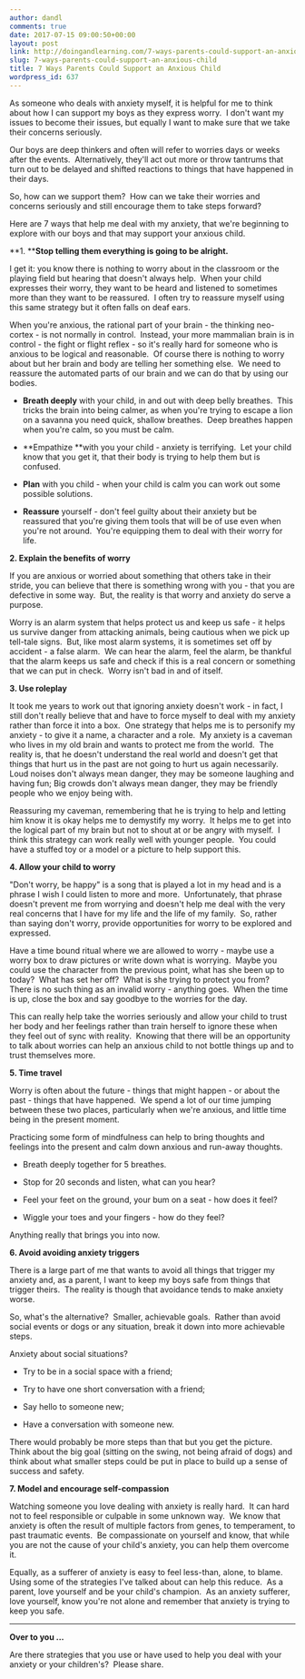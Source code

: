 ```yaml
---
author: dandl
comments: true
date: 2017-07-15 09:00:50+00:00
layout: post
link: http://doingandlearning.com/7-ways-parents-could-support-an-anxious-child/
slug: 7-ways-parents-could-support-an-anxious-child
title: 7 Ways Parents Could Support an Anxious Child
wordpress_id: 637
---
```


As someone who deals with anxiety myself, it is helpful for me to think about how I can support my boys as they express worry.  I don't want my issues to become their issues, but equally I want to make sure that we take their concerns seriously.

Our boys are deep thinkers and often will refer to worries days or weeks after the events.  Alternatively, they'll act out more or throw tantrums that turn out to be delayed and shifted reactions to things that have happened in their days.

So, how can we support them?  How can we take their worries and concerns seriously and still encourage them to take steps forward?

Here are 7 ways that help me deal with my anxiety, that we're beginning to explore with our boys and that may support your anxious child.

**1. ****Stop telling them everything is going to be alright.**

I get it: you know there is nothing to worry about in the classroom or the playing field but hearing that doesn't always help.  When your child expresses their worry, they want to be heard and listened to sometimes more than they want to be reassured.  I often try to reassure myself using this same strategy but it often falls on deaf ears.

When you're anxious, the rational part of your brain - the thinking neo-cortex - is not normally in control.  Instead, your more mammalian brain is in control - the fight or flight reflex - so it's really hard for someone who is anxious to be logical and reasonable.  Of course there is nothing to worry about but her brain and body are telling her something else.  We need to reassure the automated parts of our brain and we can do that by using our bodies.




    
  * **Breath deeply** with your child, in and out with deep belly breathes.  This tricks the brain into being calmer, as when you're trying to escape a lion on a savanna you need quick, shallow breathes.  Deep breathes happen when you're calm, so you must be calm.

    
  * **Empathize **with you your child - anxiety is terrifying.  Let your child know that you get it, that their body is trying to help them but is confused.

    
  * **Plan** with you child - when your child is calm you can work out some possible solutions.

    
  * **Reassure** yourself - don't feel guilty about their anxiety but be reassured that you're giving them tools that will be of use even when you're not around.  You're equipping them to deal with their worry for life.



**2. Explain the benefits of worry**

If you are anxious or worried about something that others take in their stride, you can believe that there is something wrong with you - that you are defective in some way.  But, the reality is that worry and anxiety do serve a purpose.

Worry is an alarm system that helps protect us and keep us safe - it helps us survive danger from attacking animals, being cautious when we pick up tell-tale signs.  But, like most alarm systems, it is sometimes set off by accident - a false alarm.  We can hear the alarm, feel the alarm, be thankful that the alarm keeps us safe and check if this is a real concern or something that we can put in check.  Worry isn't bad in and of itself.

**3. Use roleplay**

It took me years to work out that ignoring anxiety doesn't work - in fact, I still don't really believe that and have to force myself to deal with my anxiety rather than force it into a box.  One strategy that helps me is to personify my anxiety - to give it a name, a character and a role.  My anxiety is a caveman who lives in my old brain and wants to protect me from the world.  The reality is, that he doesn't understand the real world and doesn't get that things that hurt us in the past are not going to hurt us again necessarily.  Loud noises don't always mean danger, they may be someone laughing and having fun; Big crowds don't always mean danger, they may be friendly people who we enjoy being with.

Reassuring my caveman, remembering that he is trying to help and letting him know it is okay helps me to demystify my worry.  It helps me to get into the logical part of my brain but not to shout at or be angry with myself.  I think this strategy can work really well with younger people.  You could have a stuffed toy or a model or a picture to help support this.

**4. Allow your child to worry**

"Don't worry, be happy" is a song that is played a lot in my head and is a phrase I wish I could listen to more and more.  Unfortunately, that phrase doesn't prevent me from worrying and doesn't help me deal with the very real concerns that I have for my life and the life of my family.  So, rather than saying don't worry, provide opportunities for worry to be explored and expressed.

Have a time bound ritual where we are allowed to worry - maybe use a worry box to draw pictures or write down what is worrying.  Maybe you could use the character from the previous point, what has she been up to today?  What has set her off?  What is she trying to protect you from?  There is no such thing as an invalid worry - anything goes.  When the time is up, close the box and say goodbye to the worries for the day.

This can really help take the worries seriously and allow your child to trust her body and her feelings rather than train herself to ignore these when they feel out of sync with reality.  Knowing that there will be an opportunity to talk about worries can help an anxious child to not bottle things up and to trust themselves more.

**5. Time travel**

Worry is often about the future - things that might happen - or about the past - things that have happened.  We spend a lot of our time jumping between these two places, particularly when we're anxious, and little time being in the present moment.

Practicing some form of mindfulness can help to bring thoughts and feelings into the present and calm down anxious and run-away thoughts.




    
  * Breath deeply together for 5 breathes.

    
  * Stop for 20 seconds and listen, what can you hear?

    
  * Feel your feet on the ground, your bum on a seat - how does it feel?

    
  * Wiggle your toes and your fingers - how do they feel?



Anything really that brings you into now.

**6. Avoid avoiding anxiety triggers**

There is a large part of me that wants to avoid all things that trigger my anxiety and, as a parent, I want to keep my boys safe from things that trigger theirs.  The reality is though that avoidance tends to make anxiety worse.

So, what's the alternative?  Smaller, achievable goals.  Rather than avoid social events or dogs or any situation, break it down into more achievable steps.

Anxiety about social situations?




    
  * Try to be in a social space with a friend;

    
  * Try to have one short conversation with a friend;

    
  * Say hello to someone new;

    
  * Have a conversation with someone new.



There would probably be more steps than that but you get the picture.  Think about the big goal (sitting on the swing, not being afraid of dogs) and think about what smaller steps could be put in place to build up a sense of success and safety.

**7. Model and encourage self-compassion**

Watching someone you love dealing with anxiety is really hard.  It can hard not to feel responsible or culpable in some unknown way.  We know that anxiety is often the result of multiple factors from genes, to temperament, to past traumatic events.  Be compassionate on yourself and know, that while you are not the cause of your child's anxiety, you can help them overcome it.

Equally, as a sufferer of anxiety is easy to feel less-than, alone, to blame.  Using some of the strategies I've talked about can help this reduce.  As a parent, love yourself and be your child's champion.  As an anxiety sufferer, love yourself, know you're not alone and remember that anxiety is trying to keep you safe.



* * *



**Over to you ...**

Are there strategies that you use or have used to help you deal with your anxiety or your children's?  Please share.
